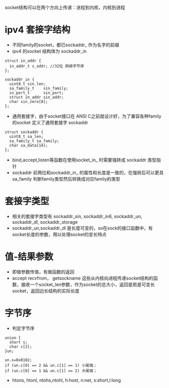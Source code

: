  socket结构可以在两个方向上传递：进程到内核，内核到进程
 
 ipv4 套接字结构
 ==============
 * 不同family的socket，都已sockaddr_ 作为名字的前缀
 * ipv4 的socket 结构体为 sockaddr_in
 
 ```
 struct in_addr {
   in_addr_t s_addr; //32位 网络字节序
 };
 
 sockaddr_in {
   uint8_t sin_len;
   sa_family_t    sin_family;
   in_port_t      sin_port;
   struct in_addr sin_addr;
   char sin_zero[8];
 };
 ```
 
 * 通用套接字，由于socket接口在 ANSI C之前就设计好，为了兼容各种family的socket 定义了通用套接字 sockaddr
 
 ```
 struct sockaddr {
   uint8_t sa_len;
   sa_family_t sa_family;
   char sa_data[14];
 };
 ```
 * bind,accept,listen等函数在使用socket_in_ 时需要强转成 sockaddr 类型指针
 * sockaddr 前两位和sockaddr_in_ 的属性和长度是一致的，在强转后可以更具 sa_family 判断family类型然后转换成对应family的类型
 
 套接字类型
 =========
 * 相关的套接字类型有 sockaddr_sin, sockaddr_in6, sockaddr_un, sockaddr_dl, sockaddr_storage
 * sockaddr_un,sockaddr_dl 是长度可变的，so在sock的接口函数中，有socket长度的参数，用以处理socket的变长特点

值-结果参数
==========
* 即做参数传值，有做函数的返回
* accept recvfrom， getsockname 这些从内核向进程传递socket结构的函数，接收一个socket_len参数，作为socket的总大小，返回是若是可变长socket，返回边长结构的实际长度

字节序
======
* 判定字节序
```
union {
  short s;
  char c[2];
}un;

un.s=0x0102;
if (un.c[0] == 2 && un.c[1] == 1) 小尾端；
if (un.c[0] == 1 && un.c[1] == 2) 大尾端；
```
* htons, htonl, ntohs,ntohl, h:host, n:net, s:short,l:long


